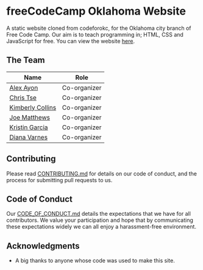 # freeCodeCamp Oklahoma Website

A static website cloned from codeforokc, for the Oklahoma city branch of Free Code Camp. Our aim is to teach programming in; HTML, CSS and JavaScript for free.
You can view the website [here](https://www.fccokc.com/).

## The Team

| Name                                                | Role         |
| --------------------------------------------------- | ------------ |
| [Alex Ayon](https://github.com/alex-code4okc/)      | Co-organizer |
| [Chris Tse](https://github.com/chris-tse)           | Co-organizer |
| [Kimberly Collins](https://github.com/kacollins)    | Co-organizer |
| [Joe Matthews](https://github.com/bitbinge)         | Co-organizer |
| [Kristin Garcia](https://github.com/Kristin-Garcia) | Co-organizer |
| [Diana Varnes](https://github.com/ezrinjaz)         | Co-organizer |

## Contributing

Please read [CONTRIBUTING.md](https://github.com/FreeCodeCampOKC/fccokc_web/blob/master/CONTRIBUTING.md) for details on our code of conduct, and the process for submitting pull requests to us.

## Code of Conduct

Our [CODE_OF_CONDUCT.md](https://github.com/FreeCodeCampOKC/fccokc_web/blob/master/CODE_OF_CONDUCT.md) details the expectations that we have for all contributors.
We value your participation and hope that by communicating these expectations widely we can all enjoy a harassment-free environment.

## Acknowledgments

-   A big thanks to anyone whose code was used to make this site.
